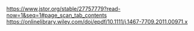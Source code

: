 https://www.jstor.org/stable/27757779?read-now=1&seq=1#page_scan_tab_contents
https://onlinelibrary.wiley.com/doi/epdf/10.1111/j.1467-7709.2011.00971.x
<!--stackedit_data:
eyJoaXN0b3J5IjpbMTQ0Nzc2NTYwNV19
-->
